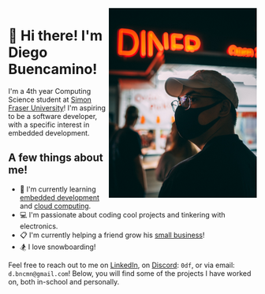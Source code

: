 <img src="https://github.com/bncmn/bncmn/blob/b640fe851af31d374e7f2eabd5d7600c467ae32f/image.jpeg" width="300" height="385" align="right"/>

# 👋 Hi there! I'm Diego Buencamino!

I'm a 4th year Computing Science student at [Simon Fraser University](https://www.sfu.ca/)!
I'm aspiring to be a software developer, with a specific interest in embedded development.

## A few things about me!
- 🌱 I'm currently learning [embedded development](https://www.sfu.ca/outlines.html?2024/spring/cmpt/433/d100) and [cloud computing](https://www.sfu.ca/outlines.html?2024/spring/cmpt/433/d100).
- 💻 I'm passionate about coding cool projects and tinkering with electronics.
- 📋 I'm currently helping a friend grow his [small business](https://convivial.ca/)!
- 🏂 I love snowboarding!

Feel free to reach out to me on [LinkedIn](https://ca.linkedin.com/in/bncmn), on [Discord](https://discord.com/): `0df`, or via email: `d.bncmn@gmail.com`!
Below, you will find some of the projects I have worked on, both in-school and personally.
